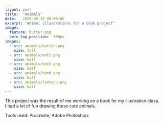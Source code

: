 ```yaml
---
layout: post
title:  "Animals"
date:   2025-05-13 00:00:00
excerpt: "Animal illustrations for a book project"
image:
  feature: butter.png
  hero_top_position: -300px
images:
  - src: animals/butter.png
    size: full
  - src: animals/ant2.png
    size: half
  - src: animals/bee2.png
    size: half
  - src: animals/hond.png
    size: half
  - src: animals/lantarn.png
    size: half
---
```


This project was the result of me working on a book for my illustration class. I had a lot of fun drawing these cute animals.

Tools used: Procreate, Adobe Photoshop.